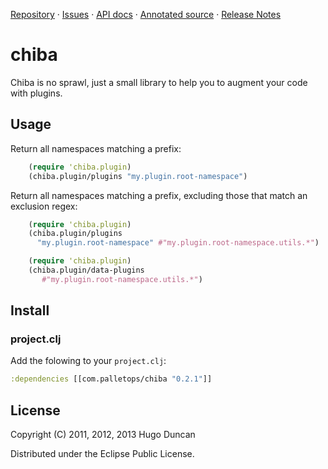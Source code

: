 [Repository](https://github.com/pallet/chiba) &#xb7;
[Issues](https://github.com/pallet/chiba/issues) &#xb7;
[API docs](http://palletops.com/chiba/0.2/api) &#xb7;
[Annotated source](http://palletops.com/chiba/0.2/annotated/uberdoc.html) &#xb7;
[Release Notes](https://github.com/pallet/chiba/blob/develop/ReleaseNotes.md)

# chiba

Chiba is no sprawl, just a small library to help you to augment your code with
plugins.

## Usage

Return all namespaces matching a prefix:

```clojure
    (require 'chiba.plugin)
    (chiba.plugin/plugins "my.plugin.root-namespace")
```

Return all namespaces matching a prefix, excluding those that match an exclusion
regex:

```clojure
    (require 'chiba.plugin)
    (chiba.plugin/plugins
      "my.plugin.root-namespace" #"my.plugin.root-namespace.utils.*")
```

```clojure
    (require 'chiba.plugin)
    (chiba.plugin/data-plugins
       #"my.plugin.root-namespace.utils.*")
```

## Install

### project.clj

Add the folowing to your `project.clj`:

```clojure
:dependencies [[com.palletops/chiba "0.2.1"]]
```

## License

Copyright (C) 2011, 2012, 2013 Hugo Duncan

Distributed under the Eclipse Public License.
